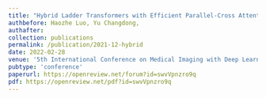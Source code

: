 ```yaml
---
title: "Hybrid Ladder Transformers with Efficient Parallel-Cross Attention for Medical Image Segmentation" 
authbefore: Haozhe Luo, Yu Changdong, 
authafter: 
collection: publications
permalink: /publication/2021-12-hybrid
date: 2022-02-28
venue: '5th International Conference on Medical Imaging with Deep Learning (MIDL)'
pubtype: 'conference'
paperurl: https://openreview.net/forum?id=swvVpnzro9q
pdf: https://openreview.net/pdf?id=swvVpnzro9q
---
```

